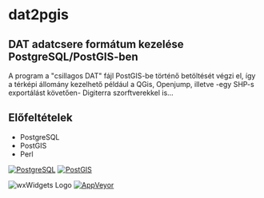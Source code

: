 # dat2pgis

DAT adatcsere formátum kezelése PostgreSQL/PostGIS-ben
------------------------------------------------------


A program a "csillagos DAT" fájl PostGIS-be történő betöltését végzi el, így a térképi állomány kezelhető például a QGis, Openjump, illetve -egy SHP-s exportálást követően- Digiterra szorftverekkel is...


Előfeltételek
-------------
- PostgreSQL
- PostGIS
- Perl

[![PostgreSQL](https://wiki.postgresql.org/wiki/File:PostgreSQL_logo.3colors.svg)](http://www.postgresql.org)
[![PostGIS](https://en.wikipedia.org/wiki/File:PostGIS_logo.png)](http://www.postgis.org)

![wxWidgets Logo](https://www.wxwidgets.org/assets/img/header-logo.png)
[![AppVeyor](https://img.shields.io/appveyor/ci/wxWidgets/wxWidgets/master.svg?label=Windows)](https://ci.appveyor.com/project/wxWidgets/wxwidgets)
